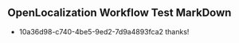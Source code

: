 ## OpenLocalization Workflow Test MarkDown
* 10a36d98-c740-4be5-9ed2-7d9a4893fca2 
thanks!<!--HONumber=Mar16_HO4-->
